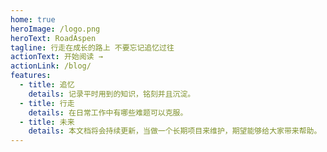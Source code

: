 ```yaml
---
home: true
heroImage: /logo.png
heroText: RoadAspen
tagline: 行走在成长的路上 不要忘记追忆过往
actionText: 开始阅读 →
actionLink: /blog/
features:
  - title: 追忆
    details: 记录平时用到的知识，铭刻并且沉淀。
  - title: 行走
    details: 在日常工作中有哪些难题可以克服。
  - title: 未来
    details: 本文档将会持续更新，当做一个长期项目来维护，期望能够给大家带来帮助。
---
```


